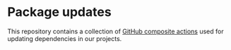 # Package updates

This repository contains a collection of [GitHub composite actions](https://docs.github.com/en/actions/creating-actions/creating-a-composite-action)
used for updating dependencies in our projects.
